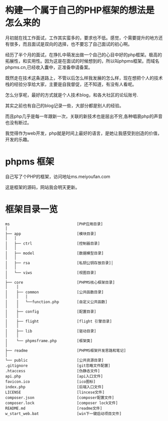 # 构建一个属于自己的PHP框架的想法是怎么来的

月初就在找工作面试，工作其实蛮多的，要求也不低。感觉，个需要提升的地方还有很多，而且面试是双向的选择，也不要忘了自己面试的初心啊。

经历了半个月的面试，在挣扎中萌发出做一个自己的心目中好的php框架。极高的拓展性，和实用性。因为这是在面试的时候想到的，所以叫phpms框架。而域名phpms.cn,已经收入囊中，正准备申请备案。

既然走在技术这条道路上，不管以后怎么样我发展的怎么样，现在想把个人的技术栈的经验分享给大家，主要是自我督促，还不知道，有没有人看呢。

怎么分享呢，最好的方式就是个人技术blog，和各大社区的论坛账号.

其实之前也有自己的blog记录一些，大部分都是别人的经验。

而且php几乎是每一年跟新一次，关联的新技术也是层出不穷,各种唱衰php的声音也没有断过。

我觉得作为web开发，php就是时间上最好的语言，是她让我感受到创造的价值，开发的乐趣。

# phpms 框架

自己写了个PHP的框架，访问地址ms.meiyoufan.com

这是框架的源码，网站我会明天更新。


#  框架目录一览

```
ms                              [PHP应用目录]
│
├── app                         [模块目录]
│   │
│   ├── ctrl                    [控制器目录]
│   │  
│   ├── model                   [数据模型目录]
│   │   
│   ├── rsa                     [私钥公钥存放目录]│   
│   │ 
│   └── viws                    [视图目录]
│    
├── core                        [PHPMS核心框架目录]
│    │
│    ├── common                 [公共函数目录]
│    │   │
│    │   └──function.php        [自定义公共函数]
│    │
│    ├── config                 [配置目录]
│    │
│    ├── flight                 [flight 引擎目录]
│    │
│    ├── lib                    [驱动目录]
│    │   
│    └── phpmsframe.php         [框架类]
│
├── readme                      [PHPMS框架开发思路和笔记]
│    
└── public                      [公共资源目录]
.gitignore                      [git忽略文件配置]
.htaccess                       [伪静态文件]
api.php                         [api入口文件]  
favicon.ico                     [ico图标] 
index.php                       [后端入口文件]
LICENSE                         [lincese文件]
composer.json                   [composer配置文件]
composer.lock                   [composer lock文件]
README.md                       [readme文件]
w_start_web.bat                 [win下一键启动项目文件] 
```